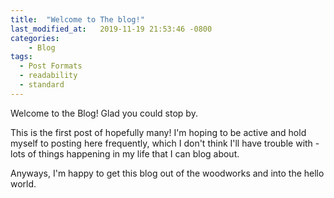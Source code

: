 ```yaml
---
title:  "Welcome to The blog!"
last_modified_at:   2019-11-19 21:53:46 -0800
categories: 
    - Blog
tags:
  - Post Formats
  - readability
  - standard
---
```

Welcome to the Blog! Glad you could stop by.

This is the first post of hopefully many! I'm hoping to be active and hold myself to posting here frequently, which I don't think I'll have trouble 
with - lots of things happening in my life that I can blog about.

Anyways, I'm happy to get this blog out of the woodworks and into the hello world.

